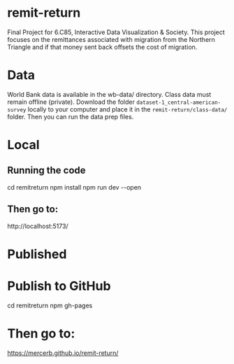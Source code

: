 # remit-return
Final Project for 6.C85, Interactive Data Visualization &amp; Society. This project focuses on the remittances associated with migration from the Northern Triangle and if that money sent back offsets the cost of migration.

# Data
World Bank data is available in the wb-data/ directory. Class data must remain offline (private). Download the folder `dataset-1_central-american-survey` locally to your computer and place it in the `remit-return/class-data/` folder. Then you can run the data prep files.

# Local
## Running the code
cd remitreturn
npm install
npm run dev --open

## Then go to:
http://localhost:5173/

# Published
# Publish to GitHub
cd remitreturn
npm gh-pages

# Then go to:
https://mercerb.github.io/remit-return/